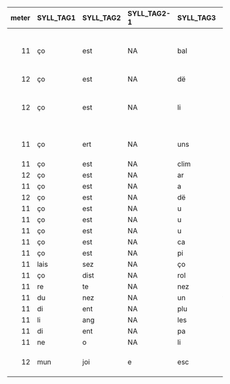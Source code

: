 | meter|SYLL_TAG1 |SYLL_TAG2 |SYLL_TAG2-1  |SYLL_TAG3 |SYLL_TAG4 |SYLL_TAG5 |SYLL_TAG6 |SYLL_TAG7 |SYLL_TAG8 |SYLL_TAG9 |SYLL_TAG10 |SYLL_TAG11 |SYLL_TAG12 |SYLL_TAG13 | NUM_L| COMMENT |
|-----:|:---------|:---------|:------------|:---------|:---------|:---------|:---------|:---------|:---------|:---------|:----------|:----------|:----------|:----------|-----:|------:|
|    11|ço        |est       |NA           |bal       |de        |win       |ço        |dit       |ki        |ert       |proz       |doem       |NA         |NA         |   314|Could be _baldewin_ which represents _baldiun_ (anthroponyme)|
|    12|ço        |est       |NA           |dë        |ba        |san       |ë         |dë        |sun       |fre       |rë         |ba         |si         |lιe        |   490||
|    12|ço        |est       |NA           |li        |granz     |du        |lors      |por       |la        |mort      |dë         |rol        |lant       |NA         |  1436|Still one extra syl. Maybe a absolute genitive for Roland?|
|    11|ço        |ert       |NA           |uns       |reis      |il        |o         |cist      |en        |de        |ne         |mar        |che        |NA         |  1488|With elision and 6epC, the line is OK|
|    11|ço        |est       |NA           |clim      |bo        |rins      |ki        |pas       |në        |fut       |pro        |du         |me         |NA         |  1527||
|    12|ço        |est       |NA           |ar        |ce        |ves       |quë       |quë       |deus      |mist      |en         |sun        |num        |NA         |  2236||
|    11|ço        |est       |NA           |a         |mi        |raill     |lë        |vιel      |an        |ti        |qui        |tet        |NA         |NA         |  2613||
|    12|ço        |est       |NA           |dë        |la        |te        |rë        |ki        |fut       |al        |rei        |flu        |rit        |NA         |  3208||
|    11|ço        |est       |NA           |u         |në        |gent      |ki        |un        |ches      |ben       |në         |volt       |NA         |NA         |  3228||
|    11|ço        |est       |NA           |u         |në        |gent      |ki        |dam       |ne        |deu       |në         |sert       |NA         |NA         |  3244||
|    11|ço        |est       |NA           |u         |në        |gent      |ki        |deu       |nen       |a         |mat        |un         |kes        |NA         |  3258||
|    11|ço        |est       |NA           |ca        |na        |beus      |li        |reis      |dë        |flo       |re         |de         |e          |NA         |  3309||
|    11|ço        |est       |NA           |pi        |na        |bel       |del       |cas       |tel       |dë        |so         |ren        |ce         |NA         |  3778||
|    11|lais      |sez       |NA           |ço        |es        |ter       |dist      |mar       |si        |lιes      |li         |reis       |NA         |NA         |  2739||
|    11|ço        |dist      |NA           |rol       |lant      |ço        |ert       |gue       |nes       |mis       |pa         |rast       |re         |NA         |   277||
|    11|re        |te        |NA           |nez       |les       |ço        |est       |vost      |rë        |sal       |ve         |ment       |NA         |NA         |   786||
|    11|du        |nez       |NA           |un        |feu       |ço        |est       |lë        |colp      |dë        |rol        |lant       |NA         |NA         |   866||
|    11|di        |ent       |NA           |plu       |sor       |ço        |est       |li        |de        |fi        |ne         |ment       |NA         |NA         |  1433||
|    11|li        |ang       |NA           |les       |deu       |ço        |ad        |must      |ret       |al        |ba         |run        |NA         |NA         |  2566||
|    11|di        |ent       |NA           |pa        |ιen       |dë        |ço        |a         |vun       |nus       |a          |sez        |NA         |NA         |    77||
|    11|ne        |o         |NA           |li        |ver       |por       |ço        |il        |est       |si        |cum        |painz      |NA         |NA         |   324||
|    12|mun       |joi       |e            |esc       |ri        |et        |ço        |est       |en        |sei       |gnë        |car        |lun        |NA         |  1234|Still one extra syl. Absolute genitive?|
